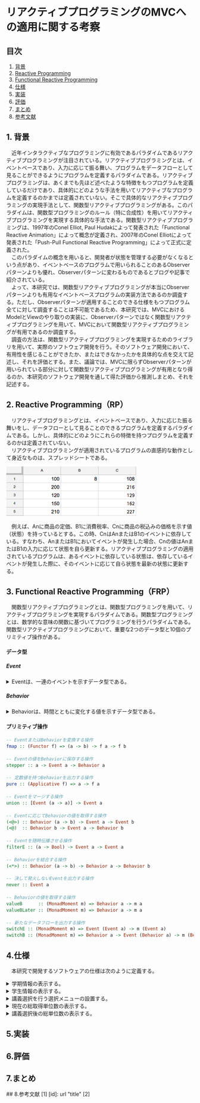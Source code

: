 # リアクティブプログラミングのMVCへの適用に関する考察

## 目次
 1. [背景](#Background)
 2. [Reactive Programming](#RP)
 3. [Functional Reactive Programming](#FRP)
 4. [仕様](#Specification)
 5. [実装](#Implementation)
 6. [評価](#Evaluation)
 7. [まとめ](#Summary)
 8. [参考文献](#Reference)

<a name="Background"></a>
## 1. 背景
 　近年インタラクティブなプログラミングに有効であるパラダイムであるリアクティブプログラミングが注目されている。リアクティブプログラミングとは、イベントベースであり、入力に応じて振る舞い、プログラムをデータフローとして見ることができるようにプログラムを定義するパラダイムである。リアクティブプログラミングは、あくまでも先ほど述べたような特徴をもつプログラムを定義しているだけであり、具体的にどのような手法を用いてリアクティブなプログラムを定義するのかまでは定義されていない。そこで具体的なリアクティブプログラミングの実現手法として、関数型リアクティブプログラミングがある。このパラダイムは、関数型プログラミングのルール（特に合成性）を用いてリアクティブプログラミングを実現する具体的な手法である。関数型リアクティブプログラミングは、1997年のConel Elliot, Paul Hudakによって発表された「Functional Reactive Animation」によって概念が定義され、2007年のConel Elliotによって発表された「Push-Pull Functional Reactive Programming」によって正式に定義された。  
 　このパラダイムの概念を用いると、開発者が状態を管理する必要がなくなるという点があり、イベントベースのプログラムで用いられることのあるObserverパターンよりも優れ、Observerパターンに変わるものであるとブログや記事で紹介されている。  
 　よって、本研究では、関数型リアクティブプログラミングが本当にObserverパターンよりも有用なイベントベースプログラムの実装方法であるのか調査する。ただし、Observerパターンが適用することのできる仕様をもつプログラム全てに対して調査することは不可能であるため、本研究では、MVCにおけるModelとViewのやり取りの実装に、Observerパターンではなく関数型リアクティブプログラミングを用いて、MVCにおいて関数型リアクティブプログラミングが有用であるのか調査する。  
 　調査の方法は、関数型リアクティブプログラミングを実現するためのライブラリを用いて、実際のソフトウェア開発を行う。そのソフトウェア開発において、有用性を感じることができたか、またはできなかったかを具体的な点を交えて記述し、それを評価とする。また、議論では、MVCに限らずObserverパターンが用いられている部分に対して関数型リアクティブプログラミングが有用となり得るのか、本研究のソフトウェア開発を通して得た評価から推測しまとめ、それを記述する。

<a name="RP"></a>
## 2. Reactive Programming（RP）
 　リアクティブプログラミングとは、イベントベースであり、入力に応じた振る舞いをし、データフローとして見ることのできるプログラムを定義するパラダイムである。しかし、具体的にどのようにこれらの特徴を持つプログラムを定義するのかは定義されていない。  
 　リアクティブプログラミングが適用されているプログラムの直感的な動作として身近なものは、スプレッドシートである。

 ![スプレッドシート](../resources/リアクティブプログラミングの例（スプレッドシート）.png "リアクティブプログラミングの例")

 　例えば、Anに商品の定価、B1に消費税率、Cnに商品の税込みの価格を示す値（状態）を持っているとする。この時、CnはAnまたはB1のイベントに依存している。すなわち、AnまたはB1においてイベントが発生した場合、Cnの値はAnまたはB1の入力に応じて状態を自ら更新する。リアクティブプログラミングの適用されているプログラムは、あるイベントに依存している状態は、依存しているイベントが発生した際に、そのイベントに応じて自ら状態を最新の状態に更新する。

<a name="FRP"></a>
## 3. Functional Reactive Programming（FRP）
 　関数型リアクティブプログラミングとは、関数型プログラミングを用いて、リアクティブプログラミングを実現するパラダイムである。関数型プログラミングとは、数学的な意味の関数に基づいてプログラミングを行うパラダイムである。関数型リアクティブプログラミングにおいて、重要な2つのデータ型と10個のプリミティブ操作がある。

#### データ型

##### Event
 <details><summary>Eventは、一連のイベントを示すデータ型である。</summary><div>Eventが値（オカレンス）を持つのはイベントが発生した時のみである。Reactive Bananaでは次のように考えることができる。

 ``` haskell
 type Event a = [(Time, a)]

 ```

 またEventは、Functorのインスタンスである。

 ``` haskell
 instance Functor Event where
    fmap :: (a -> b) -> Event a -> Event b
    fmap f e = [(time, f a) | (time, a) <- e]
 ```

 </div></details>

##### Behavior
 <details><summary>Behaviorは、時間とともに変化する値を示すデータ型である。</summary><div>Behaviorは、常に値を持つ。Reactive Bananaでは次のように考えることができる。

 ``` Haskell
 type Behavior a = Time -> a
 ```

 またBehaviorは、Applicativeのインスタンスである。

 ``` Haskell
 instance Functor Behavior where
    fmap :: (a -> b) -> Behavior a -> Behavior b
    fmap f b = \time -> f (b time)

 instance Applicative Behavior where
    pure :: a -> Behavior a
    pure x = \time -> x

    (<*>) :: Behavior (a -> b) -> Behavior a -> Behavior b
    fx <*> bx = \time -> fx time $ bx time
 ```

 </div></details>

#### プリミティブ操作

 ``` Haskell
 -- EventまたはBehaviorを変換する操作
 fmap :: (Functor f) => (a -> b) -> f a -> f b

 -- Eventの値をBehaviorに保存する操作
 stepper :: a -> Event a -> Behavior a

 -- 定数値を持つBehaviorを出力する操作
 pure :: (Applicative f) => a -> f a

 -- Eventをマージする操作
 union :: [Event (a -> a)] -> Event a

 -- Eventに応じてBehaviorの値を取得する操作
 (<@>) :: Behavior (a -> b) -> Event a -> Event b
 (<@)  :: Behavior b -> Event a -> Behavior b

 -- Eventを随時伝播させる操作
 filterE :: (a -> Bool) -> Event a -> Event a

 -- Behaviorを結合する操作
 (<*>) :: Behavior (a -> b) -> Behavior a -> Behavior b

 -- 決して発火しないEventを出力する操作
 never :: Event a

 -- Behaviorの値を取得する操作
 valueB      :: (MonadMoment m) => Behavior a -> m a
 valueBLater :: (MonadMoment m) => Behavior a -> m a

 -- 新たなデータフローを出力する操作  
 switchE :: (MonadMoment m) => Event (Event a) -> m (Event a)
 switchB :: (MonadMoment m) => Behavior a -> Event (Behavior a) -> m (Behavior a)
 ```

<a name="Specification"></a>
## 4.仕様
 　本研究で開発するソフトウェアの仕様は次のように定義する。

 <details><summary>学期情報の表示する。</summary>
 <br>
 学期情報とは、現在行われている履修登録が前期に受ける講義の選択なのか後期に受ける講義の選択であるのか示す情報である。また、履修登録期間も表示する。これらの情報は全てテキストによって表示される。
 <br>
 </details>

 <details><summary>学生情報の表示する。</summary><div>
 <br>
 学生情報とは、次の属性を持つ情報である。
 - 学生証番号
 - 氏名
 - セメスター
 - 学部
 - 学科
 これらは全てテキストで表示される。
 <br>
 </div></details>

 <details><summary>講義選択を行う選択メニューの設置する。</summary><div>
 <br>
 講義の情報は次のような属性を持つ情報である。
 - ID
 - 講義名
 - 分野
 - 開講期間
 - 単位
 分野は、共通または専門のどちらかを示す情報であり、開講期間は、前期または後期の情報と何曜日の何時限目に行われる講義であるのかを示す情報である。これらは、選択メニューのコンポーネントによって示される。
 <br>
 </div></details>

 <details><summary>現在の総取得単位数の表示する。</summary>
 <br>
 現在の総取得単位数は、履修登録をしている学生の現在取得している単位の合計である。この情報は、テキストによって示される。
 </details>

 <details><summary>講義選択後の総単位数の表示する。</summary>
 <br>
 講義選択後の総単位数は、現在の総取得単位数と選択した講義の単位全ての合計との和である。この情報はテキストによって示される。
 <br>
 </details>


<a name="Implementation"></a>
## 5.実装

<a name="Evaluation"></a>
## 6.評価

<a name="Summary"></a>
## 7.まとめ

<a name="Reference">
## 8.参考文献
 [1] [id]: url "title"
 [2]
